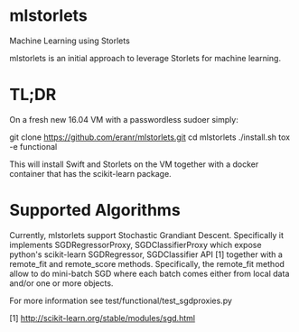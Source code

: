 # mlstorlets
Machine Learning using Storlets

mlstorlets is an initial approach to leverage Storlets for
machine learning.

# TL;DR
On a fresh new 16.04 VM with a passwordless sudoer simply:

git clone https://github.com/eranr/mlstorlets.git
cd mlstorlets
./install.sh
tox -e functional

This will install Swift and Storlets on the VM together with
a docker container that has the scikit-learn package.

# Supported Algorithms
Currently, mlstorlets support Stochastic Grandiant Descent.
Specifically it implements SGDRegressorProxy,
SGDClassifierProxy which expose python's scikit-learn
SGDRegressor, SGDClassifier API [1] together with a
remote_fit and remote_score methods. Specifically,
the remote_fit method allow to do mini-batch SGD
where each batch comes either from local data and/or
one or more objects.

For more information see test/functional/test_sgdproxies.py

[1] http://scikit-learn.org/stable/modules/sgd.html
